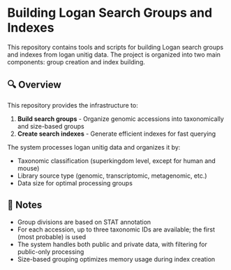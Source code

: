 # Building Logan Search Groups and Indexes

This repository contains tools and scripts for building Logan search groups and indexes from logan unitig data. The project is organized into two main components: group creation and index building.


## 🔍 Overview

This repository provides the infrastructure to:

1. **Build search groups** - Organize genomic accessions into taxonomically and size-based groups
2. **Create search indexes** - Generate efficient indexes for fast querying

The system processes logan unitig data and organizes it by:
- Taxonomic classification (superkingdom level, except for human and mouse)
- Library source type (genomic, transcriptomic, metagenomic, etc.)
- Data size for optimal processing groups

## 📝 Notes

- Group divisions are based on STAT annotation
- For each accession, up to three taxonomic IDs are available; the first (most probable) is used
- The system handles both public and private data, with filtering for public-only processing
- Size-based grouping optimizes memory usage during index creation

